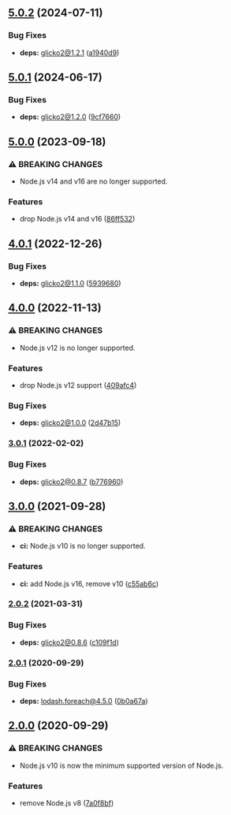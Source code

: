 ## [5.0.2](https://github.com/kenany/glicko2-composite-opponent/compare/5.0.1...5.0.2) (2024-07-11)

### Bug Fixes

* **deps:** glicko2@1.2.1 ([a1940d9](https://github.com/kenany/glicko2-composite-opponent/commit/a1940d942184c670df3f6431dc35c6734d1b3ada))

## [5.0.1](https://github.com/kenany/glicko2-composite-opponent/compare/5.0.0...5.0.1) (2024-06-17)

### Bug Fixes

* **deps:** glicko2@1.2.0 ([9cf7660](https://github.com/kenany/glicko2-composite-opponent/commit/9cf7660a4117d1e5e2634655501918f92104677b))

## [5.0.0](https://github.com/kenany/glicko2-composite-opponent/compare/4.0.1...5.0.0) (2023-09-18)


### ⚠ BREAKING CHANGES

* Node.js v14 and v16 are no longer supported.

### Features

* drop Node.js v14 and v16 ([86ff532](https://github.com/kenany/glicko2-composite-opponent/commit/86ff5322412ebbe3fdecba89a895a1f42a0dd5f2))

## [4.0.1](https://github.com/KenanY/glicko2-composite-opponent/compare/4.0.0...4.0.1) (2022-12-26)


### Bug Fixes

* **deps:** glicko2@1.1.0 ([5939680](https://github.com/KenanY/glicko2-composite-opponent/commit/5939680b2b209183e239d04eeb91b481e0597144))

## [4.0.0](https://github.com/KenanY/glicko2-composite-opponent/compare/3.0.1...4.0.0) (2022-11-13)


### ⚠ BREAKING CHANGES

* Node.js v12 is no longer supported.

### Features

* drop Node.js v12 support ([409afc4](https://github.com/KenanY/glicko2-composite-opponent/commit/409afc4c160d4859ac0ec4a400e8c6e8da80ff8f))


### Bug Fixes

* **deps:** glicko2@1.0.0 ([2d47b15](https://github.com/KenanY/glicko2-composite-opponent/commit/2d47b151c49428fdbf939f576e4dfdc70ac95f9e))

### [3.0.1](https://github.com/KenanY/glicko2-composite-opponent/compare/3.0.0...3.0.1) (2022-02-02)


### Bug Fixes

* **deps:** glicko2@0.8.7 ([b776960](https://github.com/KenanY/glicko2-composite-opponent/commit/b7769604434789cd0c09aec9f6949fa56b6def97))

## [3.0.0](https://github.com/KenanY/glicko2-composite-opponent/compare/2.0.2...3.0.0) (2021-09-28)


### ⚠ BREAKING CHANGES

* **ci:** Node.js v10 is no longer supported.

### Features

* **ci:** add Node.js v16, remove v10 ([c55ab6c](https://github.com/KenanY/glicko2-composite-opponent/commit/c55ab6c324076cfe7e4dd79f9e5efbd7ffca9a23))

### [2.0.2](https://github.com/KenanY/glicko2-composite-opponent/compare/2.0.1...2.0.2) (2021-03-31)


### Bug Fixes

* **deps:** glicko2@0.8.6 ([c109f1d](https://github.com/KenanY/glicko2-composite-opponent/commit/c109f1dca192dffccaee5151e282082090253b98))

### [2.0.1](https://github.com/KenanY/glicko2-composite-opponent/compare/2.0.0...2.0.1) (2020-09-29)


### Bug Fixes

* **deps:** lodash.foreach@4.5.0 ([0b0a67a](https://github.com/KenanY/glicko2-composite-opponent/commit/0b0a67a6bc8277ad99797a61562574ed3d6614e5))

## [2.0.0](https://github.com/KenanY/glicko2-composite-opponent/compare/1.1.2...2.0.0) (2020-09-29)


### ⚠ BREAKING CHANGES

* Node.js v10 is now the minimum supported version of
Node.js.

### Features

* remove Node.js v8 ([7a0f8bf](https://github.com/KenanY/glicko2-composite-opponent/commit/7a0f8bfb37a2875e119f6d9f12f2bba2f581b65e))
